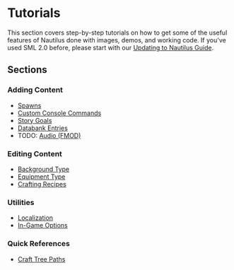 # Tutorials

This section covers step-by-step tutorials on how to get some of the useful features of Nautilus done with images, demos, and working code. If you've used SML 2.0 before, please start with our [Updating to Nautilus Guide](../guides/sml2-to-nautilus.md).  

## Sections

### Adding Content
* [Spawns](spawns.md)  
* [Custom Console Commands](console-commands.md)
* [Story Goals](story-goals.md)
* [Databank Entries](databank-entries.md)
* TODO: [Audio (FMOD)](https://www.youtube.com/watch?v=dQw4w9WgXcQ)


### Editing Content
* [Background Type](background-type.md)
* [Equipment Type](equipment-type.md)
* [Crafting Recipes](crafting-recipes.md)


### Utilities
* [Localization](localization.md)
* [In-Game Options](options.md)


### Quick References
* [Craft Tree Paths](craft-tree-paths.md)